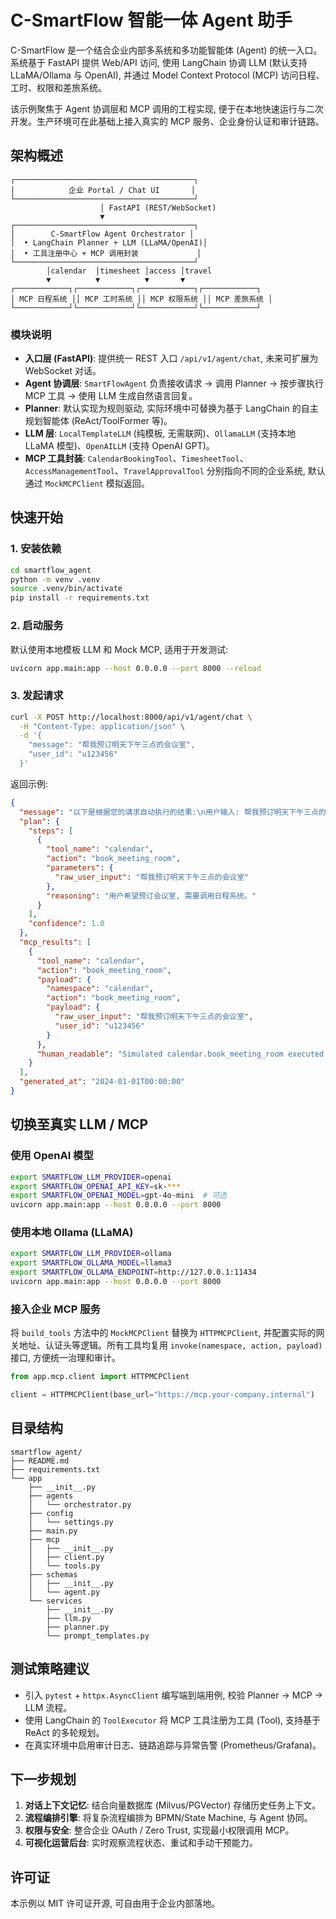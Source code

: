 # C-SmartFlow 智能一体 Agent 助手

C-SmartFlow 是一个结合企业内部多系统和多功能智能体 (Agent) 的统一入口。系统基于 FastAPI 提供 Web/API 访问, 使用 LangChain 协调 LLM (默认支持 LLaMA/Ollama 与 OpenAI), 并通过 Model Context Protocol (MCP) 访问日程、工时、权限和差旅系统。

该示例聚焦于 Agent 协调层和 MCP 调用的工程实现, 便于在本地快速运行与二次开发。生产环境可在此基础上接入真实的 MCP 服务、企业身份认证和审计链路。

## 架构概述

```text
┌────────────────────────────────────────┐
│            企业 Portal / Chat UI       │
└────────────────────────────────────────┘
                    │ FastAPI (REST/WebSocket)
                    ▼
┌────────────────────────────────────────┐
│        C-SmartFlow Agent Orchestrator │
│  • LangChain Planner + LLM (LLaMA/OpenAI)│
│  • 工具注册中心 + MCP 调用封装             │
└────────────────────────────────────────┘
        │calendar  │timesheet │access │travel
        ▼          ▼          ▼       ▼
┌────────────┐┌────────────┐┌────────────┐┌────────────┐
│ MCP 日程系统 ││ MCP 工时系统 ││ MCP 权限系统 ││ MCP 差旅系统 │
└────────────┘└────────────┘└────────────┘└────────────┘
```

### 模块说明

- **入口层 (FastAPI)**: 提供统一 REST 入口 `/api/v1/agent/chat`, 未来可扩展为 WebSocket 对话。
- **Agent 协调层**: `SmartFlowAgent` 负责接收请求 → 调用 Planner → 按步骤执行 MCP 工具 → 使用 LLM 生成自然语言回复。
- **Planner**: 默认实现为规则驱动, 实际环境中可替换为基于 LangChain 的自主规划智能体 (ReAct/ToolFormer 等)。
- **LLM 层**: `LocalTemplateLLM` (纯模板, 无需联网)、`OllamaLLM` (支持本地 LLaMA 模型)、`OpenAILLM` (支持 OpenAI GPT)。
- **MCP 工具封装**: `CalendarBookingTool`、`TimesheetTool`、`AccessManagementTool`、`TravelApprovalTool` 分别指向不同的企业系统, 默认通过 `MockMCPClient` 模拟返回。

## 快速开始

### 1. 安装依赖

```bash
cd smartflow_agent
python -m venv .venv
source .venv/bin/activate
pip install -r requirements.txt
```

### 2. 启动服务

默认使用本地模板 LLM 和 Mock MCP, 适用于开发测试:

```bash
uvicorn app.main:app --host 0.0.0.0 --port 8000 --reload
```

### 3. 发起请求

```bash
curl -X POST http://localhost:8000/api/v1/agent/chat \
  -H "Content-Type: application/json" \
  -d '{
    "message": "帮我预订明天下午三点的会议室",
    "user_id": "u123456"
  }'
```

返回示例:

```json
{
  "message": "以下是根据您的请求自动执行的结果:\n用户输入: 帮我预订明天下午三点的会议室\n执行计划: - calendar(book_meeting_room): Simulated calendar.book_meeting_room executed with payload: {'raw_user_input': '帮我预订明天下午三点的会议室', 'user_id': 'u123456'}\n如需进一步操作, 请继续告诉我。",
  "plan": {
    "steps": [
      {
        "tool_name": "calendar",
        "action": "book_meeting_room",
        "parameters": {
          "raw_user_input": "帮我预订明天下午三点的会议室"
        },
        "reasoning": "用户希望预订会议室, 需要调用日程系统。"
      }
    ],
    "confidence": 1.0
  },
  "mcp_results": [
    {
      "tool_name": "calendar",
      "action": "book_meeting_room",
      "payload": {
        "namespace": "calendar",
        "action": "book_meeting_room",
        "payload": {
          "raw_user_input": "帮我预订明天下午三点的会议室",
          "user_id": "u123456"
        }
      },
      "human_readable": "Simulated calendar.book_meeting_room executed with payload: {'raw_user_input': '帮我预订明天下午三点的会议室', 'user_id': 'u123456'}"
    }
  ],
  "generated_at": "2024-01-01T00:00:00"
}
```

## 切换至真实 LLM / MCP

### 使用 OpenAI 模型

```bash
export SMARTFLOW_LLM_PROVIDER=openai
export SMARTFLOW_OPENAI_API_KEY=sk-***
export SMARTFLOW_OPENAI_MODEL=gpt-4o-mini  # 可选
uvicorn app.main:app --host 0.0.0.0 --port 8000
```

### 使用本地 Ollama (LLaMA)

```bash
export SMARTFLOW_LLM_PROVIDER=ollama
export SMARTFLOW_OLLAMA_MODEL=llama3
export SMARTFLOW_OLLAMA_ENDPOINT=http://127.0.0.1:11434
uvicorn app.main:app --host 0.0.0.0 --port 8000
```

### 接入企业 MCP 服务

将 `build_tools` 方法中的 `MockMCPClient` 替换为 `HTTPMCPClient`, 并配置实际的网关地址、认证头等逻辑。所有工具均复用 `invoke(namespace, action, payload)` 接口, 方便统一治理和审计。

```python
from app.mcp.client import HTTPMCPClient

client = HTTPMCPClient(base_url="https://mcp.your-company.internal")
```

## 目录结构

```text
smartflow_agent/
├── README.md
├── requirements.txt
└── app
    ├── __init__.py
    ├── agents
    │   └── orchestrator.py
    ├── config
    │   └── settings.py
    ├── main.py
    ├── mcp
    │   ├── __init__.py
    │   ├── client.py
    │   └── tools.py
    ├── schemas
    │   ├── __init__.py
    │   └── agent.py
    └── services
        ├── __init__.py
        ├── llm.py
        ├── planner.py
        └── prompt_templates.py
```

## 测试策略建议

- 引入 `pytest` + `httpx.AsyncClient` 编写端到端用例, 校验 Planner → MCP → LLM 流程。
- 使用 LangChain 的 `ToolExecutor` 将 MCP 工具注册为工具 (Tool), 支持基于 ReAct 的多轮规划。
- 在真实环境中启用审计日志、链路追踪与异常告警 (Prometheus/Grafana)。

## 下一步规划

1. **对话上下文记忆**: 结合向量数据库 (Milvus/PGVector) 存储历史任务上下文。
2. **流程编排引擎**: 将复杂流程编排为 BPMN/State Machine, 与 Agent 协同。
3. **权限与安全**: 整合企业 OAuth / Zero Trust, 实现最小权限调用 MCP。
4. **可视化运营后台**: 实时观察流程状态、重试和手动干预能力。

## 许可证

本示例以 MIT 许可证开源, 可自由用于企业内部落地。
